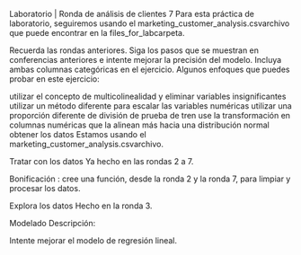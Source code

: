 Laboratorio | Ronda de análisis de clientes 7
Para esta práctica de laboratorio, seguiremos usando el marketing_customer_analysis.csvarchivo que puede encontrar en la files_for_labcarpeta.

Recuerda las rondas anteriores. Siga los pasos que se muestran en conferencias anteriores e intente mejorar la precisión del modelo. Incluya ambas columnas categóricas en el ejercicio. Algunos enfoques que puedes probar en este ejercicio:

utilizar el concepto de multicolinealidad y eliminar variables insignificantes
utilizar un método diferente para escalar las variables numéricas
utilizar una proporción diferente de división de prueba de tren
use la transformación en columnas numéricas que la alinean más hacia una distribución normal
obtener los datos
Estamos usando el marketing_customer_analysis.csvarchivo.

Tratar con los datos
Ya hecho en las rondas 2 a 7.

Bonificación : cree una función, desde la ronda 2 y la ronda 7, para limpiar y procesar los datos.

Explora los datos
Hecho en la ronda 3.

Modelado
Descripción:

Intente mejorar el modelo de regresión lineal.
